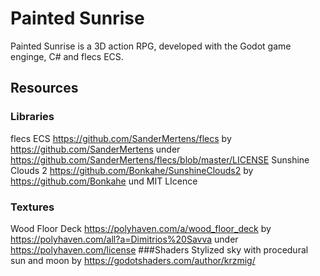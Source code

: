 # Painted Sunrise

Painted Sunrise is a 3D action RPG, developed with the Godot game enginge, C#  and flecs ECS. 

## Resources
### Libraries
flecs ECS https://github.com/SanderMertens/flecs by https://github.com/SanderMertens under https://github.com/SanderMertens/flecs/blob/master/LICENSE
Sunshine Clouds 2 https://github.com/Bonkahe/SunshineClouds2 by https://github.com/Bonkahe und MIT LIcence
### Textures
Wood Floor Deck https://polyhaven.com/a/wood_floor_deck by https://polyhaven.com/all?a=Dimitrios%20Savva under https://polyhaven.com/license
###Shaders
Stylized sky with procedural sun and moon by https://godotshaders.com/author/krzmig/
